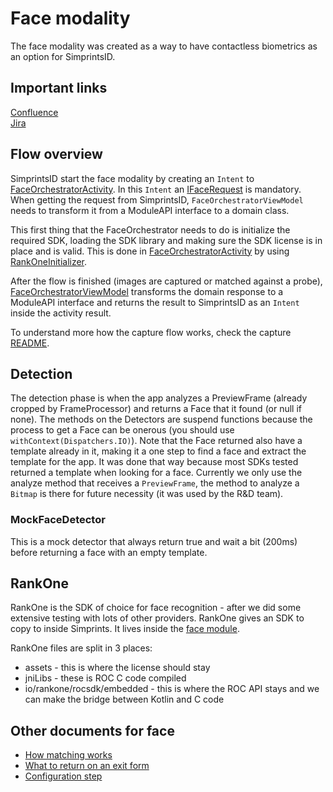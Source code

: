 # Face modality

The face modality was created as a way to have contactless biometrics as an option for SimprintsID.

##  Important links
[Confluence](https://simprints.atlassian.net/wiki/spaces/CS/overview)  
[Jira](https://simprints.atlassian.net/secure/RapidBoard.jspa?rapidView=19)

## Flow overview

SimprintsID start the face modality by creating an `Intent` to [FaceOrchestratorActivity](src/main/java/com/simprints/face/orchestrator/FaceOrchestratorActivity.kt). In this `Intent` an [IFaceRequest](../moduleapi/src/main/java/com/simprints/moduleapi/face/requests/IFaceRequest.kt) is mandatory. When getting the request from SimprintsID, `FaceOrchestratorViewModel` needs to transform it from a ModuleAPI interface to a domain class.

This first thing that the FaceOrchestrator needs to do is initialize the required SDK, loading the SDK library and making sure the SDK license is in place and is valid. This is done in  [FaceOrchestratorActivity](src/main/java/com/simprints/face/orchestrator/FaceOrchestratorActivity.kt) by using [RankOneInitializer](src/main/java/com/simprints/face/models/RankOneInitializer.kt).

After the flow is finished (images are captured or matched against a probe), [FaceOrchestratorViewModel](src/main/java/com/simprints/face/orchestrator/FaceOrchestratorViewModel.kt) transforms the domain response to a ModuleAPI interface and returns the result to SimprintsID as an `Intent` inside the activity result.

To understand more how the capture flow works, check the capture [README](src/main/java/com/simprints/face/capture/README.md).

## Detection

The detection phase is when the app analyzes a PreviewFrame (already cropped by FrameProcessor) and returns a Face that it found (or null if none). The methods on the Detectors are suspend functions because the process to get a Face can be onerous (you should use `withContext(Dispatchers.IO)`). Note that the Face returned also have a template already in it, making it a one step to find a face and extract the template for the app. It was done that way because most SDKs tested returned a template when looking for a face. Currently we only use the analyze method that receives a `PreviewFrame`, the method to analyze a `Bitmap` is there for future necessity (it was used by the R&D team).

### MockFaceDetector

This is a mock detector that always return true and wait a bit (200ms) before returning a face with an empty template.

## RankOne

RankOne is the SDK of choice for face recognition - after we did some extensive testing with lots of other providers. RankOne gives an SDK to copy to inside Simprints. It lives inside the [face module](src/main/java/io/rankone/rocsdk/embedded).

RankOne files are split in 3 places:
- assets - this is where the license should stay
- jniLibs - these is ROC C code compiled
- io/rankone/rocsdk/embedded - this is where the ROC API stays and we can make the bridge between Kotlin and C code

## Other documents for face
- [How matching works](/face/src/main/java/com/simprints/face/match/README.md)
- [What to return on an exit form](/face/src/main/java/com/simprints/face/exitform/README.md)
- [Configuration step](/face/src/main/java/com/simprints/face/configuration/README.md)